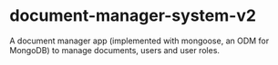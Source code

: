 # document-manager-system-v2
A document manager app (implemented with mongoose, an ODM for MongoDB) to manage documents, users and user roles.
